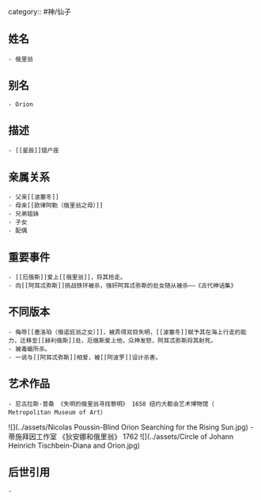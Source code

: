 category:: #神/仙子
## 姓名
	- 俄里翁
## 别名
	- Orion
## 描述
	- [[星辰]]猎户座
## 亲属关系
	- 父亲[[波塞冬]]
	- 母亲[[欧律阿勒（俄里翁之母）]]
	- 兄弟姐妹
	- 子女
	- 配偶
## 重要事件
	- [[厄俄斯]]爱上[[俄里翁]]，将其抢走。
	- 向[[阿耳忒弥斯]]挑战铁环被杀，强奸阿耳忒弥斯的处女随从被杀——《古代神话集》
## 不同版本
	- 侮辱[[墨洛珀（俄诺庇翁之女）]]，被弄得双目失明，[[波塞冬]]赋予其在海上行走的能力，迁移至[[赫利俄斯]]处，厄俄斯爱上他，众神发怒，阿耳忒弥斯将其射死。
	- 被毒蝎所杀。
	- 一说与[[阿耳忒弥斯]]相爱，被[[阿波罗]]设计杀害。
## 艺术作品
	- 尼古拉斯·普桑 《失明的俄里翁寻找黎明》 1658 纽约大都会艺术博物馆（ Metropolitan Museum of Art）
 ![](../assets/Nicolas Poussin-Blind Orion Searching for the Rising Sun.jpg)
	- 蒂施拜因工作室 《狄安娜和俄里翁》 1762
 ![](../assets/Circle of Johann Heinrich Tischbein-Diana and Orion.jpg)
## 后世引用
	-
